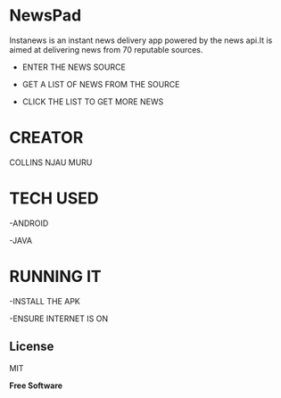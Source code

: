 # NewsPad
Instanews is an instant news delivery app powered by the news api.It is aimed at delivering news from 70 reputable sources.

  - ENTER THE NEWS SOURCE

  - GET A LIST OF NEWS FROM THE SOURCE

  - CLICK THE LIST TO GET MORE NEWS


# CREATOR
COLLINS NJAU MURU


# TECH USED
  -ANDROID

  -JAVA

# RUNNING IT
-INSTALL THE APK

-ENSURE INTERNET IS ON

License
----

MIT


**Free Software**
